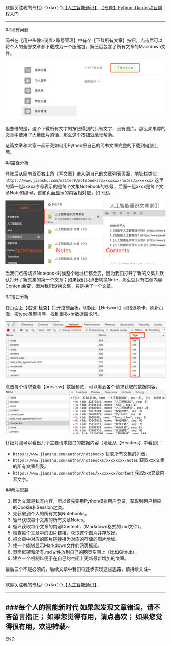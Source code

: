 欢迎关注我的专栏( つ•̀ω•́)つ[【人工智能通识】](https://www.jianshu.com/c/e9a7b7b7024d)
[【专题】Python-Tkinter项目编程入门](https://www.jianshu.com/p/0f5011b3d6bb)

---

##现有问题

简书在【用户头像>设置>账号管理】中有个【下载所有文章】按钮，点击后可以将个人的全部文章都下载成为一个压缩包，解压后包含了所有文章的Markdown文件。

![](imgs/4324074-24b1854e971b31c3.png?imageMogr2/auto-orient/strip%7CimageView2/2/w/1240)

但悲催的是，这个下载所有文字的按钮得到的只有文字，没有图片。那么如果你的文章中使用了大量图片的话，那么这个按钮就毫无帮助。

这篇文章和大家一起研究如何用Python把自己的简书文章完整的下载到电脑上面。

##路径分析

登陆后从简书首页右上角【写文章】进入到自己的文章列表页面，地址栏类似：
`https://www.jianshu.com/writer#/notebooks/xxxxxxxx/notes/xxxxxxxx`
这里的第一组xxxxx序号表示的是每个文集Notebook的序号，后面一组xxxx是每个文章Note的编号，这和页面显示的内容相对应，如下图。

![](imgs/4324074-0e2651a243b08bce.png?imageMogr2/auto-orient/strip%7CimageView2/2/w/1240)

当我们点击切换Notebook时候整个地址栏都会变，因为我们打开了新的文集并默认打开了新文集的第一个文章；如果我们只点击切换Note，那么就只有右侧内容Content会变，因为我们没换文集，只是换了一个文章。

##接口分析

在页面上【右键-检查】打开控制面板，切换到【Network】网络选项卡，刷新页面，按type类型排序，找到很多xhr数据请求行。

![](imgs/4324074-a0e71587c044e85a.png?imageMogr2/auto-orient/strip%7CimageView2/2/w/1240)

点击每个请求查看【preview】数据预览，可以看到各个请求获取的数据内容。
![](imgs/4324074-6f669124fb356fce.png?imageMogr2/auto-orient/strip%7CimageView2/2/w/1240)

仔细对照可以看出几个主要请求接口的数据内容（地址从【Headers】中看到）：

- `https://www.jianshu.com/author/notebooks`
获取所有文集的列表。
- `https://www.jianshu.com/author/notebooks/xxxxxxxx/notes`
获取xxx文集的所有文章列表。
- `https://www.jianshu.com/author/notes/xxxxxxxx/content`
获取xxx文章内容文字。

##解决思路

1. 因为文章是私有内容，所以首先要用Python模拟用户登录，获取到用户相应的Cookie和Session之类。
1. 先获取到个人的所有文集Notebooks。
1. 循环获取每个文集的所有文章Notes。
1. 循环获取每个文章的内容Contents（Markdown格式的.md文件）。
1. 检查每个文章中的图片链接，获取这个图片并存放好。
1. 把文章中对应的图片链接换为对应的存储的图片地址。
1. 找一个能够显示Markdown文件的网页框架。
1. 页面框架和所有.md文件放到自己的网页空间上（比如Github）。
1. 建立一个机制以便于在自己的空间上更新最新增加的文章。

最后三个不是必须的，后续文章中我们将逐步实现这些思路，请持续关注~

---
欢迎关注我的专栏( つ•̀ω•́)つ[【人工智能通识】](https://www.jianshu.com/c/e9a7b7b7024d)

---
###每个人的智能新时代
如果您发现文章错误，请不吝留言指正；
如果您觉得有用，请点喜欢；
如果您觉得很有用，欢迎转载~
---
END